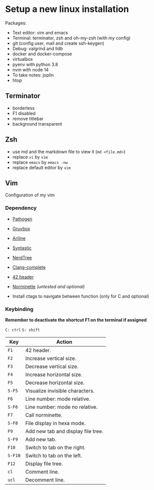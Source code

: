 # Setup a new linux installation

Packages:

- Text editor: vim and emacs
- Terminal: terminator, zsh and oh-my-zsh (with my config)
- git (config user, mail and create ssh-keygen)
- Debug: valgrind and lldb
- docker and docker-compose
- virtualbox
- pyenv with python 3.8
- nvm with node 14
- To take notes: joplin
- htop

## Terminator

- borderless
- F1 disabled
- remove titlebar
- background transparent

## Zsh

- use md and the markdown file to view it (`md <file.md>`)
- replace `vi` by `vim`
- replace `emacs` by `emacs -nw`
- replace default editor by `vim`

## Vim

Configuration of my vim

### Dependency

- [Pathogen](https://github.com/tpope/vim-pathogen)

- [Gruvbox](https://github.com/morhetz/gruvbox)

- [Ariline](https://github.com/vim-airline/vim-airline)

- [Syntastic](https://github.com/vim-syntastic/syntastic)

- [NerdTree](https://github.com/scrooloose/nerdtree)

- [Clang-complete](https://github.com/xavierd/clang_complete)

- [42 header](https://github.com/42Paris/42header.git)

- [Norminette](https://github.com/Gegel85/norminette) *(untested and optional)*

- Install ctags to navigate between function (only for C and optional)

### Keybinding

**Remember to deactivate the shortcut F1 on the terminal if assigned**

`C: ctrl`
`S: shift`

| Key      | Action
|----------|--------------------------------------------|
| `F1`     | 42 header.                                 |
| `F2`     | Increase vertical size.                    |
| `F3`     | Decrease vertical size.                    |
| `F4`     | Increase horizontal size.                  |
| `F5`     | Decrease horizontal size.                  |
| `S-F5`   | Visualize invisible characters.            |
| `F6`     | Line number: mode relative.                |
| `S-F6`   | Line number: mode no relative.             |
| `F7`     | Call norminette.                           |
| `S-F8`   | File display in hexa mode.                 |
| `F9`     | Add new tab and display file tree.         |
| `S-F9`   | Add new tab.                               |
| `F10`    | Switch to tab on the right.                |
| `S-F10`  | Switch to tab on the left.                 |
| `F12`    | Display file tree.                         |
| `cl`     | Comment line.                              |
| `ucl`    | Decomment line.                            |
